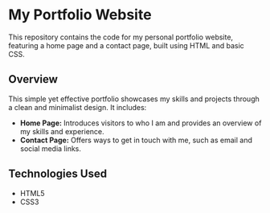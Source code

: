 
# My Portfolio Website

This repository contains the code for my personal portfolio website, featuring a home page and a contact page, built using HTML and basic CSS.

## Overview

This simple yet effective portfolio showcases my skills and projects through a clean and minimalist design. It includes:

- **Home Page:** Introduces visitors to who I am and provides an overview of my skills and experience.
- **Contact Page:** Offers ways to get in touch with me, such as email and social media links.

## Technologies Used

- HTML5
- CSS3
